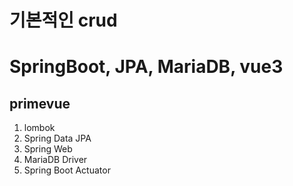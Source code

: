 # 기본적인 crud

# SpringBoot, JPA, MariaDB, vue3

## primevue

1. lombok
2. Spring Data JPA
3. Spring Web
4. MariaDB Driver
5. Spring Boot Actuator
